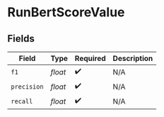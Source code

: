 # RunBertScoreValue


## Fields

| Field              | Type               | Required           | Description        |
| ------------------ | ------------------ | ------------------ | ------------------ |
| `f1`               | *float*            | :heavy_check_mark: | N/A                |
| `precision`        | *float*            | :heavy_check_mark: | N/A                |
| `recall`           | *float*            | :heavy_check_mark: | N/A                |